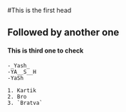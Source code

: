 #This is the first head

## Followed by another one

#### This is third one to check

```
-_Yash_
-YA__S__H
-YaSh

1. Kartik
2. Bro
3. `Bratva`
```


